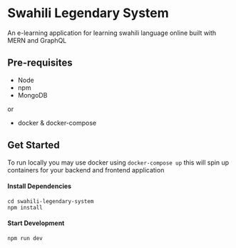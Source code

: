 # Swahili Legendary System

An e-learning application for learning swahili language online built with MERN and GraphQL



## Pre-requisites
- Node
- npm 
- MongoDB

or

- docker & docker-compose

##  Get Started
To run locally you may use docker using `docker-compose up` this will spin up containers for your backend and frontend application

#### Install Dependencies

```
cd swahili-legendary-system
npm install
```

#### Start Development
```
npm run dev
```

